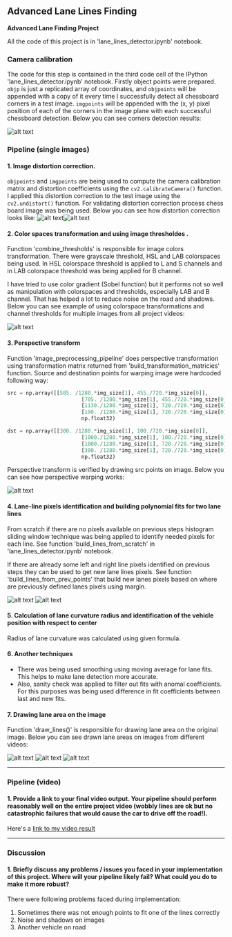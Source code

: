 ## Advanced Lane Lines Finding

**Advanced Lane Finding Project**

All the code of this project is in 'lane_lines_detector.ipynb' notebook.

[//]: # (Image References)

[image1]: ./images/chess_corners.png "Multiple calib"
[image20]: ./images/chess_calib.png "Road Transformed"
[image2]: ./images/calibration_example.png "Road Transformed"
[image3]: ./images/multiple_threshold_examples.png "Binary Example"
[image4]: ./images/before_after_warp.png "Warp Example"
[image5]: ./images/lines_finding_step1.png "Preprocess"
[image6]: ./images/lines_finding_ex2.png "Fitted lines"
[image7]: ./images/lines_finding_ex2.png "Fitted lines"
[image8]: ./images/challenge01.jpg_processed.jpg "Processed1"
[image9]: ./images/test1.jpg_processed.jpg "Processed2"
[image10]: ./images/test6.jpg_processed.jpg "Processed3"
[video1]: ./project_video_output_final.mp4 "Video"

### Camera calibration

The code for this step is contained in the third code cell of the IPython 'lane_lines_detector.ipynb'  notebook.
Firstly object points were prepared. `objp` is just a replicated array of coordinates, and `objpoints` will be appended with a copy of it every time I successfully detect all chessboard corners in a test image. `imgpoints` will be appended with the (x, y) pixel position of each of the corners in the image plane with each successful chessboard detection. Below you can see corners detection results:  

![alt text][image1]

### Pipeline (single images)

#### 1. Image distortion correction.

`objpoints` and `imgpoints` are being used to compute the camera calibration matrix and distortion coefficients using the `cv2.calibrateCamera()` function. I applied this distortion correction to the test image using the `cv2.undistort()` function. For validating distortion correction process chess board image was being used. Below you can see how distortion correction looks like:
![alt text][image20]![alt text][image2]

#### 2. Color spaces transformation and using image thresholdes .

Function 'combine_thresholds' is responsible for image colors transformation. There were grayscale threshold, HSL and LAB colorspaces being used. In HSL colorspace threshold is applied to L and S channels and in LAB colorspace threshold was being applied for B channel.

I have tried to use color gradient (Sobel function) but it performs not so well as manipulation with colorspaces and thresholds, especially LAB and B channel. That has helped a lot to reduce noise on the road and shadows.
Below you can see example of using colorspace transformations and channel thresholds for multiple images from all project videos:

![alt text][image3]

#### 3. Perspective transform 

Function 'image_preprocessing_pipeline' does perspective transformation using transformation matrix returned from 'build_transformation_matricies' function. Source and destination points for warping image were hardcoded following way:

```python
src = np.array([[585. /1280.*img_size[1], 455./720.*img_size[0]],
                        [705. /1280.*img_size[1], 455./720.*img_size[0]],
                        [1130./1280.*img_size[1], 720./720.*img_size[0]],
                        [190. /1280.*img_size[1], 720./720.*img_size[0]]],
                        np.float32)

dst = np.array([[300. /1280.*img_size[1], 100./720.*img_size[0]],
                        [1000./1280.*img_size[1], 100./720.*img_size[0]],
                        [1000./1280.*img_size[1], 720./720.*img_size[0]],
                        [300. /1280.*img_size[1], 720./720.*img_size[0]]],
                        np.float32)
```
Perspective transform is verified by drawing src points on image. Below you can see how perspective warping works:

![alt text][image4]

#### 4. Lane-line pixels identification and building polynomial fits for two lane lines

From scratch if there are no pixels available on previous steps histogram sliding window technique was being applied to identify needed pixels for each line. See function 'build_lines_from_scratch' in 'lane_lines_detector.ipynb' notebook. 

If there are already some left and right line pixels identified on previous steps they can be used to get new lane lines pixels. See function 'build_lines_from_prev_points' that build new lanes pixels based on where are previously defined lanes pixels using margin.

![alt text][image5]
![alt text][image6]

#### 5. Calculation of lane curvature radius and identification of the vehicle position with respect to center
Radius of lane curvature was calculated using given formula.

#### 6. Another techniques
- There was being used smoothing using moving average for lane fits. This helps to make lane detection more accurate.
- Also, sanity check was applied to filter out fits with anomal coefficients. For this purposes was being used difference in fit coefficients between last and new fits.

#### 7. Drawing lane area on the image 
Function 'draw_lines()' is responsible for drawing lane area on the original image. Below you can see drawn lane areas on images from different videos:

![alt text][image8]
![alt text][image9]
![alt text][image10]

---

### Pipeline (video)

#### 1. Provide a link to your final video output.  Your pipeline should perform reasonably well on the entire project video (wobbly lines are ok but no catastrophic failures that would cause the car to drive off the road!).

Here's a [link to my video result](./project_video.mp4)

---

### Discussion

#### 1. Briefly discuss any problems / issues you faced in your implementation of this project.  Where will your pipeline likely fail?  What could you do to make it more robust?

There were following problems faced during implementation:
1. Sometimes there was not enough points to fit one of the lines correctly
2. Noise and shadows on images
3. Another vehicle on road 
